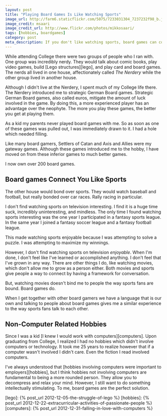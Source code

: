 ```yaml
---
layout: post
title: "Playing Board Games Is Like Watching Sports"
image_url: http://farm6.staticflickr.com/5075/7233031304_7237232f98_b.jpg
image_credit: msaari
image_credit_url: http://www.flickr.com/photos/mikkosaari/
tags: [hobbies, boardgames]
category: post
meta_description: If you don't like watching sports, board games can connect you to people the same way that sports do.
---
```


While attending College there were two groups of people who I ran with. One group was incredibly nerdy. They would talk about comic books, play video games, build [Lego structures][lego], and play card and board games. The nerds all lived in one house, affectionately called _The Nerdery_ while the other group lived in another house.

Although I didn't live at the Nerdery, I spent much of my College life there. The Nerdery introduced me to strategic German Board games. Strategic German Board games, also called euros, mitigate the amount of luck involved in the game. By doing this, a more experienced player has an advantage over the neophyte. The more you play these games, the better you get at playing them.

As a kid my parents never played board games with me. So as soon as one of these games was pulled out, I was immediately drawn to it. I had a hole which needed filling.

Like many board gamers, Settlers of Catan and Axis and Allies were my gateway games. Although these games introduced me to the hobby, I have moved on from these inferior games to much better games.

I now own over 200 board games.

## Board games Connect You Like Sports

The other house would bond over sports. They would watch baseball and football, but really bonded over car races. Rally racing in particular.

I don't find watching sports on television interesting. I find it is a huge time suck, incredibly uninteresting, and mindless. The only time I found watching sports interesting was the one year I participated in a fantasy sports league. In the same year I joined a fantasy soccer league and a fantasy football league.

This made watching sports enjoyable because I was attempting to solve a puzzle. I was attempting to maximize my winnings.

However, I don't find watching sports on television _enjoyable_. When I'm done, I don't feel like I've learned or accomplished anything. I don't feel that I've grown in any way. There are other things I do, like watching movies, which don't allow me to grow as a person either. Both movies and sports give people a way to connect by having a framework for conversation.

But, watching movies doesn't bind me to people the way sports fans are bound. Board games do.

When I get together with other board gamers we have a language that is our own and talking to people about board games gives me a similar experience to the way sports fans talk to each other.

## Non-Computer Related Hobbies

Since I was a kid [I knew I would work with computers][computers]. Upon graduating from College, I realized I had no hobbies which didn't involve computers or technology. It took me 25 years to realize however that if a computer wasn't involved I didn't care. Even the fiction I read involved computers.

I've always understood that [hobbies involving computers were important to employers][hobbies], but I think hobbies not involving computers are fundamental to being a more rounded person. They allow you to decompress and relax your mind. However, I still want to do something intellectually stimulating. To me, board games are the perfect solution.

[lego]: {% post_url 2012-12-05-the-struggle-of-lego %}
[hobbies]: {% post_url 2012-12-22-extracurricular-activities-of-passionate-people %}
[computers]: {% post_url 2012-12-31-falling-in-love-with-computers %}
